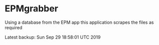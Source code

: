 # EPMgrabber
Using a database from the EPM app this application scrapes the files as required


Latest backup: Sun Sep 29 18:58:01 UTC 2019
